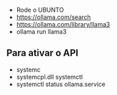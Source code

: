 -  Rode o UBUNTO 
- https://ollama.com/search
- https://ollama.com/library/llama3
- ollama run llama3
## Para ativar o API

- systemc 
- systemcpl.dll systemctl
- systemctl status ollama.service
